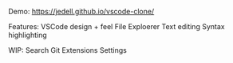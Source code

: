 Demo: https://jedell.github.io/vscode-clone/

Features: 
VSCode design + feel
File Exploerer
Text editing
Syntax highlighting


WIP:
Search
Git 
Extensions
Settings